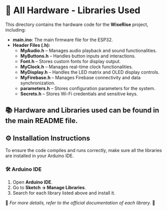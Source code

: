 # 🔧 All Hardware - Libraries Used

This directory contains the hardware code for the **WiseRise** project, including:

- **main.ino**: The main firmware file for the ESP32.
- **Header Files (.h):**
  - **MyAudio.h** – Manages audio playback and sound functionalities.
  - **MyButtons.h** – Handles button inputs and interactions.
  - **Font.h** – Stores custom fonts for display output.
  - **MyClock.h** – Manages real-time clock functionalities.
  - **MyDisplay.h** – Handles the LED matrix and OLED display controls.
  - **MyFirebase.h** – Manages Firebase connectivity and data synchronization.
  - **parameters.h** – Stores configuration parameters for the system.
  - **Secrets.h** – Stores Wi-Fi credentials and sensitive keys.

## 📚 Hardware and Libraries used can be found in the main README file.

## ⚙️ Installation Instructions

To ensure the code compiles and runs correctly, make sure all the libraries are installed in your Arduino IDE.

### 🛠️ Arduino IDE
1. Open **Arduino IDE**.
2. Go to **Sketch -> Manage Libraries**.
3. Search for each library listed above and install it.

📎 *For more details, refer to the official documentation of each library.* 🚀

